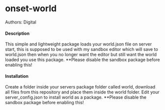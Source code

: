 # onset-world
Authors: Digital

#### Description
This simple and lightweight package loads your world.json file on server start, this is supposed to be used with my sandbox editor which will save to world.json then when you no longer want the editor but still want the world loaded you use this package.
**Please disable the sandbox package before enabling this!

#### Installation
Create a folder inside your servers package folder called world, download all files from this repository and place them inside the world folder.
Edit your server_config.json to install world as a package.
**Please disable the sandbox package before enabling this!
